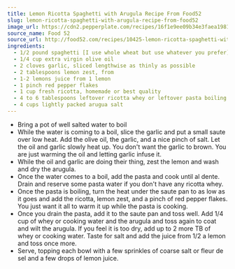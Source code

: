 ```yaml
---
title: Lemon Ricotta Spaghetti with Arugula Recipe From Food52
slug: lemon-ricotta-spaghetti-with-arugula-recipe-from-food52
image_url: https://cdn2.pepperplate.com/recipes/16f1e9ee09b34e3faea1981f7865fbe4.jpg
source_name: Food 52
source_url: http://food52.com/recipes/10425-lemon-ricotta-spaghetti-with-arugula
ingredients:
  - 1/2 pound spaghetti [I use whole wheat but use whatever you prefer]
  - 1/4 cup extra virgin olive oil
  - 2 cloves garlic, sliced lengthwise as thinly as possible
  - 2 tablespoons lemon zest, from
  - 1-2 lemons juice from 1 lemon
  - 1 pinch red pepper flakes
  - 1 cup fresh ricotta, homemade or best quality
  - 4 to 6 tablespoons leftover ricotta whey or leftover pasta boiling water
  - 4 cups lightly packed arugua salt
---
```


* Bring a pot of well salted water to boil
* While the water is coming to a boil, slice the garlic and put a small saute over low heat. Add the olive oil, the garlic, and a nice pinch of salt. Let the oil and garlic slowly heat up. You don't want the garlic to brown. You are just warming the oil and letting garlic infuse it.
* While the oil and garlic are doing their thing, zest the lemon and wash and dry the arugula.
* Once the water comes to a boil, add the pasta and cook until al dente. Drain and reserve some pasta water if you don't have any ricotta whey.
* Once the pasta is boiling, turn the heat under the saute pan to as low as it goes and add the ricotta, lemon zest, and a pinch of red pepper flakes. You just want it all to warm it up while the pasta is cooking.
* Once you drain the pasta, add it to the saute pan and toss well. Add 1/4 cup of whey or cooking water and the arugula and toss again to coat and wilt the arugula. If you feel it is too dry, add up to 2 more TB of whey or cooking water. Taste for salt and add the juice from 1/2 a lemon and toss once more.
* Serve, topping each bowl with a few sprinkles of coarse salt or fleur de sel and a few drops of lemon juice.
